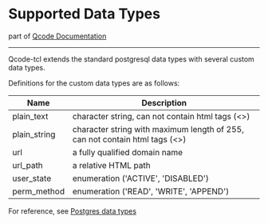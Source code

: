 Supported Data Types
========
part of [Qcode Documentation](index.md)

-----

Qcode-tcl extends the standard postgresql data types with several custom data types. 

Definitions for the custom data types are as follows:

|	Name	       | Description	|
|	------------ | ------------ |
| plain_text   | character string, can not contain html tags (<>) |
| plain_string | character string with maximum length of 255, can not contain html tags (<>) |
| url          | a fully qualified domain name |
| url_path     | a relative HTML path |
| user_state   | enumeration ('ACTIVE', 'DISABLED') |
| perm_method  | enumeration ('READ', 'WRITE', 'APPEND') |

For reference, see [Postgres data types](https://www.postgresql.org/docs/9.5/static/datatype.html#DATATYPE-TABLE)
